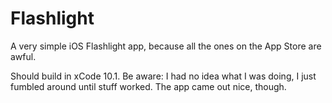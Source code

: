 # Flashlight
A very simple iOS Flashlight app, because all the ones on the App Store are awful.

Should build in xCode 10.1. Be aware: I had no idea what I was doing, I just fumbled around until stuff worked. The app came out nice, though.
